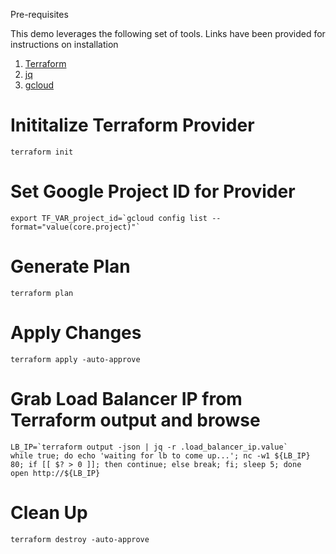 Pre-requisites

This demo leverages the following set of tools.  Links have been provided for instructions on installation

1. [Terraform](https://www.terraform.io/downloads.html)
2. [jq](https://stedolan.github.io/jq/download/)
3. [gcloud](https://cloud.google.com/sdk/docs/quickstart)

# Inititalize Terraform Provider

```
terraform init
```

# Set Google Project ID for Provider
```
export TF_VAR_project_id=`gcloud config list --format="value(core.project)"`
```

# Generate Plan
```
terraform plan
```

# Apply Changes
```
terraform apply -auto-approve
```

# Grab Load Balancer IP from Terraform output and browse
```
LB_IP=`terraform output -json | jq -r .load_balancer_ip.value`
while true; do echo 'waiting for lb to come up...'; nc -w1 ${LB_IP} 80; if [[ $? > 0 ]]; then continue; else break; fi; sleep 5; done
open http://${LB_IP}
```

# Clean Up
```
terraform destroy -auto-approve
```